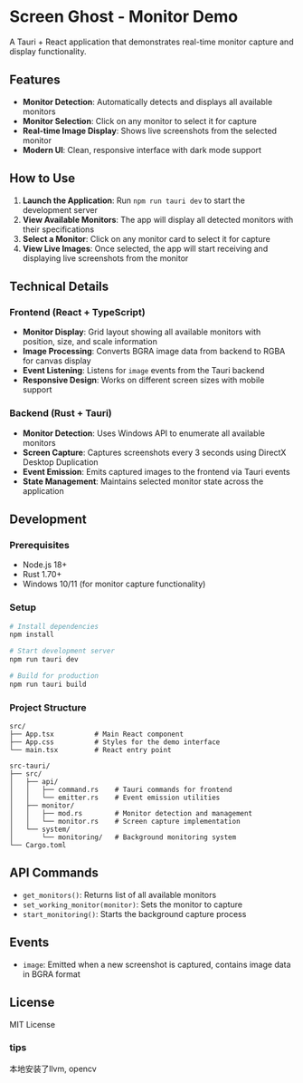 # Screen Ghost - Monitor Demo

A Tauri + React application that demonstrates real-time monitor capture and display functionality.

## Features

- **Monitor Detection**: Automatically detects and displays all available monitors
- **Monitor Selection**: Click on any monitor to select it for capture
- **Real-time Image Display**: Shows live screenshots from the selected monitor
- **Modern UI**: Clean, responsive interface with dark mode support

## How to Use

1. **Launch the Application**: Run `npm run tauri dev` to start the development server
2. **View Available Monitors**: The app will display all detected monitors with their specifications
3. **Select a Monitor**: Click on any monitor card to select it for capture
4. **View Live Images**: Once selected, the app will start receiving and displaying live screenshots from the monitor

## Technical Details

### Frontend (React + TypeScript)
- **Monitor Display**: Grid layout showing all available monitors with position, size, and scale information
- **Image Processing**: Converts BGRA image data from backend to RGBA for canvas display
- **Event Listening**: Listens for `image` events from the Tauri backend
- **Responsive Design**: Works on different screen sizes with mobile support

### Backend (Rust + Tauri)
- **Monitor Detection**: Uses Windows API to enumerate all available monitors
- **Screen Capture**: Captures screenshots every 3 seconds using DirectX Desktop Duplication
- **Event Emission**: Emits captured images to the frontend via Tauri events
- **State Management**: Maintains selected monitor state across the application

## Development

### Prerequisites
- Node.js 18+
- Rust 1.70+
- Windows 10/11 (for monitor capture functionality)

### Setup
```bash
# Install dependencies
npm install

# Start development server
npm run tauri dev

# Build for production
npm run tauri build
```

### Project Structure
```
src/
├── App.tsx          # Main React component
├── App.css          # Styles for the demo interface
└── main.tsx         # React entry point

src-tauri/
├── src/
│   ├── api/
│   │   ├── command.rs    # Tauri commands for frontend
│   │   └── emitter.rs    # Event emission utilities
│   ├── monitor/
│   │   ├── mod.rs        # Monitor detection and management
│   │   └── monitor.rs    # Screen capture implementation
│   └── system/
│       └── monitoring/   # Background monitoring system
└── Cargo.toml
```

## API Commands

- `get_monitors()`: Returns list of all available monitors
- `set_working_monitor(monitor)`: Sets the monitor to capture
- `start_monitoring()`: Starts the background capture process

## Events

- `image`: Emitted when a new screenshot is captured, contains image data in BGRA format

## License

MIT License


### tips
本地安装了llvm, opencv